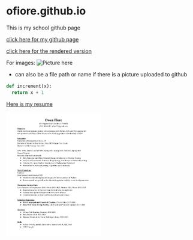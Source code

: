 # ofiore.github.io

This is my school github page

[click here for my github page](https://github.com/ofiore/ofiore.github.io)

[click here for the rendered version](https://ofiore.github.io)

For images:
![Picture here](https://static.vecteezy.com/system/resources/previews/000/113/753/original/vector-3d-colorful-math-symbols.jpg)

* can also be a file path or name if there is a picture uploaded to github

```python
def increment(x):
  return x + 1
```
[Here is my resume](Fiore_Resume.pdf)

<img src="Fiore_Resume.pdf" width="50%" alt="My resume">




